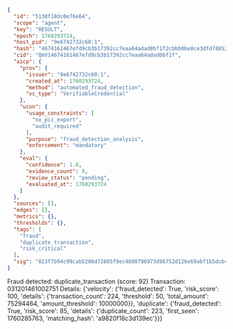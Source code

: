 ```json
{
  "id": "5138f18dc0e76e64",
  "scope": "agent",
  "key": "RESULT",
  "epoch": 1760293724,
  "host_pid": "9e6742732c60:1",
  "hash": "4674161467efd9cb3b17392cc7eaa64adad0bf1f2cbbb0be8ce3dfd78852208d",
  "cid": "QmV14674161467efd9cb3b17392cc7eaa64adad0bf1f",
  "aicp": {
    "prov": {
      "issuer": "9e6742732c60:1",
      "created_at": 1760293724,
      "method": "automated_fraud_detection",
      "vc_type": "VerifiableCredential"
    },
    "ucon": {
      "usage_constraints": [
        "no_pii_export",
        "audit_required"
      ],
      "purpose": "fraud_detection_analysis",
      "enforcement": "mandatory"
    },
    "eval": {
      "confidence": 1.0,
      "evidence_count": 0,
      "review_status": "pending",
      "evaluated_at": 1760293724
    }
  },
  "sources": [],
  "edges": [],
  "metrics": {},
  "thresholds": {},
  "tags": [
    "fraud",
    "duplicate_transaction",
    "risk_critical"
  ],
  "sig": "823f7b94c99cab5206d72605f9ec4600796973d96752d126e69abf1b5dcbcffe"
}
```

Fraud detected: duplicate_transaction (score: 92)
Transaction: 031201461002751
Details: {'velocity': {'fraud_detected': True, 'risk_score': 100, 'details': {'transaction_count': 224, 'threshold': 50, 'total_amount': 75294464, 'amount_threshold': 10000000}}, 'duplicate': {'fraud_detected': True, 'risk_score': 85, 'details': {'duplicate_count': 223, 'first_seen': 1760285763, 'matching_hash': 'a9820f16c3d139ec'}}}